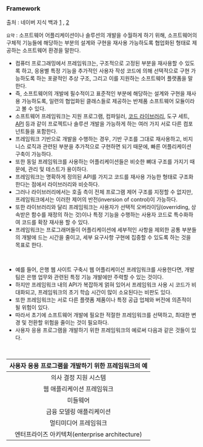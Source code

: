 ### Framework 
출처 : 네이버 지식 백과 [1](https://terms.naver.com/entry.naver?docId=2837536&cid=40942&categoryId=32837) , [2](https://terms.naver.com/entry.naver?docId=3476726&cid=58439&categoryId=58439)    

`요약`
: 소프트웨어 어플리케이션이나 솔루션의 개발을 수월하게 하기 위해, 소프트웨어의 구체적 기능들에 해당하는 부분의 설계와 구현을 재사용 가능하도록 협업화된 형태로 제공하는 소프트웨어 환경을 말한다. 

  * 컴퓨터 프로그래밍에서 프레임워크는, 구조적으로 고정된 부분을 재사용할 수 있도록 하고, 응용별 특정 기능을 추가적인 사용자 작성 코드에 의해 선택적으로 구현 가능하도록 하는 포괄적인 추상 구조, 그리고 이를 지원하는 소프트웨어 플랫폼을 말한다.
  * 즉, 소프트웨어의 개발에 필수적이고 표준적인 부분에 해당하는 설계와 구현을 재사용 가능하도록, 일련의 협업화된 클래스들로 제공하는 반제품 소프트웨어 모듈이라고 볼 수 있다.
  * 소프트웨어 프레임워크는 지원 프로그램, 컴파일러, [코드 라이브러리](https://github.com/ERIN56/CS-STUDY/blob/master/%EC%9A%B4%EC%98%81%EC%B2%B4%EC%A0%9C/OS%EA%B0%80%20%EB%B3%B4%EC%9D%B4%EB%8A%94%20%EA%B7%B8%EB%A6%BC%EC%B1%85/API.md), 도구 세트, [API](https://github.com/ERIN56/CS-STUDY/blob/master/%EC%9A%B4%EC%98%81%EC%B2%B4%EC%A0%9C/OS%EA%B0%80%20%EB%B3%B4%EC%9D%B4%EB%8A%94%20%EA%B7%B8%EB%A6%BC%EC%B1%85/API.md) 등과 같이 프로젝트나 솔루션 개발을 가능하게 하는 여러 가지 서로 다른 컴포넌트들을 포함한다.
  * 프레임워크 기반으로 개발을 수행하는 경우, 기반 구조를 그대로 재사용하고, 비지니스 로직과 관련된 부분을 추가적으로 구현하면 되기 때문에, 빠른 어플리케이션 구축이 가능하다.
  * 또한 동일 프레임워크를 사용하는 어플리케이션들은 비슷한 뼈대 구조를 가지기 때문에, 관리 및 테스트가 용이하다.
  * 프레임워크는 명확하게 정의된 API를 가지고 코드를 재사용 가능한 형태로 구조화 한다는 점에서 라이브러리와 비슷하다.
  * 그러나 라이브러리에서는 호출 측이 전체 프로그램 제어 구조를 지정할 수 없지만, 프레임워크에서는 이러한 제어의 반전(inversion of control)이 가능하다.
  * 또한 라이브러리와 달리 프레임워크는 사용자가 선택적 오버라이딩(overriding, 상속받은 함수를 재정의 하는 것)이나 특정 기능을 수행하는 사용자 코드로 특수화하여 코드를 확장 재사용 할 수 있다.
  * 프레임워크는 프로그래머들이 어플리케이션에 세부적인 사항을 제외한 공통 부분들의 개발에 드는 시간을 줄이고, 세부 요구사항 구현에 집중할 수 있도록 하는 것을 목표로 한다.
  </br>
  
  * 예를 들어, 은행 웹 사이트 구축시 웹 어플리케이션 프레임워크를 사용한다면, 개발 팀은 은행 업무와 관련된 특정 기능 개발에만 주력할 수 있는 것이다.
  * 하지만 프레임워크 내의 API가 복잡하게 얽혀 있어서 프레임워크 사용 시 코드가 비대화되고, 프레임워크의 초기 학습 시간이 많이 소요된다는 비판도 있다.
  * 또한 프레임워크는 서로 다른 플랫폼 제품이나 특정 공급 업체와 버전에 의존적이 될 위험이 있다.
  * 따라서 초기에 소프트웨어 개발에 필요한 적절한 프레임워크를 선택하고, 최대한 변경 및 전환할 위험을 줄이는 것이 필요하다.
  * 사용자 응용 프로그램을 개발하기 위한 프레임워크의 예로써 다음과 같은 것들이 있다.
</br>

| 사용자 응용 프로그램을 개발하기 위한 프레임워크의 예 |
|:----------:|
| 의사 결정 지원 시스템 |
| 웹 애플리케이션 프레임워크 |
| 미들웨어 |
| 금융 모델링 애플리케이션 |
| 멀티미디어 프레임워크 |
| 엔터프라이즈 아키텍쳐(enterprise architecture) |
</br>
